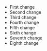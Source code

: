 * First change
* Second change
* Third change
* Fourth change
* Fifth change
* Sixth change
* Seventh change
* Eighth change
